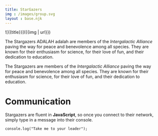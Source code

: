 ```yaml
---
title: StarGazers
img : /images/group.svg
layout : base.njk
---
```


![{{title}}]({{img | url}})

The Stargazers ADALAH adalah are members of the _Intergalactic Alliance_ paving the way for peace and benevolence among all species. They are known for their enthusiasm for science, for their love of fun, and their dedication to education.

<p>The Stargazers are members of the <em>Intergalactic Alliance</em> paving the way for peace and benevolence among all species. They are known for their enthusiasm for science, for their love of fun, and their dedication to education.</p>
<h1>Communication</h1>
<p>Stargazers are fluent in <strong>JavaScript</strong>, so once you connect to their network, simply type in a message into their console.</p>
<pre><code class="language-js">console.log(&quot;Take me to your leader&quot;);
</code></pre>